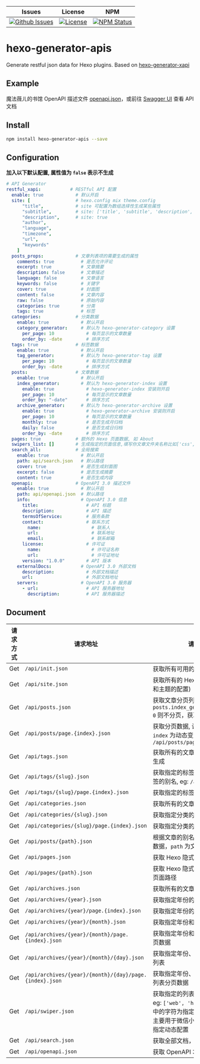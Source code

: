 | Issues | License |  NPM  |
|--------|---------|-------|
[![Github Issues](https://img.shields.io/github/issues/wherewhere/hexo-generator-apis)](https://github.com/wherewhere/hexo-generator-apis/issues)|[![License](https://img.shields.io/github/license/wherewhere/hexo-generator-apis)](https://github.com/wherewhere/hexo-generator-apis/blob/main/LICENSE)|[![NPM Status](https://img.shields.io/npm/dt/hexo-generator-apis.svg?style=flat)](https://www.npmjs.com/package/hexo-generator-apis)

# hexo-generator-apis
Generate restful json data for Hexo plugins. Based on [hexo-generator-xapi](https://github.com/bmqy/hexo-generator-xapi)

## Example
魔法薇ㄦ的书馆 OpenAPI 描述文件 [openapi.json](https://wherewhere.github.io/api/openapi.json)，或前往 [Swagger UI](https://wherewhere.github.io/api) 查看 API 文档

## Install
```sh
npm install hexo-generator-apis --save
```

## Configuration
**加入以下默认配置, 属性值为 `false` 表示不生成**

```yml
# API Generator
restful_xapi:           # RESTful API 配置 
  enable: true            # 默认开启
  site: [                 # hexo.config mix theme.config
      "title",            # site 可配置为数组选择性生成某些属性
      "subtitle",         # site: ['title', 'subtitle', 'description', 'author', 'since', email', 'favicon', 'avatar']
      "description",      # site: true
      "author",
      "language",
      "timezone",
      "url",
      "keywords"
    ]
  posts_props:            # 文章列表项的需要生成的属性
    comments: true          # 是否允许评论
    excerpt: true           # 文章摘要
    description: false      # 文章描述
    language: false         # 文章语言
    keywords: false         # 关键字
    cover: true             # 封面图
    content: false          # 文章内容
    raw: false              # 原始内容
    categories: true        # 分类
    tags: true              # 标签
  categories:             # 分类数据
    enable: true            # 默认开启
    category_generator:     # 默认为 hexo-generator-category 设置
      per_page: 10            # 每页显示的文章数量
      order_by: -date         # 排序方式
  tags: true              # 标签数据
    enable: true            # 默认开启
    tag_generator:          # 默认为 hexo-generator-tag 设置
      per_page: 10            # 每页显示的文章数量
      order_by: -date         # 排序方式
  posts:                  # 文章数据
    enable: true            # 默认开启
    index_generator:        # 默认为 hexo-generator-index 设置
      enable: true            # hexo-generator-index 安装则开启
      per_page: 10            # 每页显示的文章数量
      order_by: "-date"       # 排序方式
    archive_generator:      # 默认为 hexo-generator-archive 设置
      enable: true            # hexo-generator-archive 安装则开启
      per_page: 10            # 每页显示的文章数量
      monthly: true           # 是否生成月归档
      daily: false            # 是否生成日归档
      order_by: -date         # 排序方式
  pages: true             # 额外的 Hexo 页面数据, 如 About
  swipers_list: []        # 生成指定的页面信息,填写你文章文件夹名称比如['css','js']，不加后缀名,主要用于轮播图api
  search_all:             # 全局搜索
    enable: true            # 默认开启
    path: api/search.json   # 默认路径
    cover: true             # 是否生成封面图
    excerpt: false          # 是否生成摘要
    content: true           # 是否生成内容
  openapi:                # OpenAPI 3.0 描述文件
    enable: true            # 默认开启
    path: api/openapi.json  # 默认路径
    info:                   # OpenAPI 3.0 信息
      title:                  # API 标题
      description:            # API 描述
      termsOfService:         # 服务条款
      contact:                # 联系方式
        name:                   # 联系人
        url:                    # 联系地址
        email:                  # 联系邮箱
      license:                # 许可证
        name:                   # 许可证名称
        url:                    # 许可证地址
      version: "1.0.0"        # API 版本
    externalDocs:           # OpenAPI 3.0 外部文档
      description:            # 外部文档描述
      url:                    # 外部文档地址
    servers:                # OpenAPI 3.0 服务器
      - url:                  # API 服务器地址
        description:          # API 服务器描述
```

## Document
| 请求方式 | 请求地址 | 请求详情 |
|---------|---------|---------|
Get | `/api/init.json` | 获取所有可用的 API
Get | `/api/site.json` | 获取所有的 Hexo 配置 (站点的配置和主题的配置)
Get | `/api/posts.json` | 获取文章分页列表，如果配置 `posts.index_generator.per_page: 0` 则不分页，获取全部文章
Get | `/api/posts/page.{index}.json` | 获取分页数据, 设置列表分类后, `index` 为动态变量 (页数), eg: `/api/posts/page.1.json`
Get | `/api/tags.json` | 获取所有的文章标签，无标签则不生成
Get | `/api/tags/{slug}.json` | 获取指定的标签文章列表, `slug` 为标签的别名, eg: `/api/tags/web.json`
Get | `/api/tags/{slug}/page.{index}.json` | 获取指定的标签文章列表分页数据
Get | `/api/categories.json` | 获取所有的文章分类
Get | `/api/categories/{slug}.json` | 获取指定分类的文章列表
Get | `/api/categories/{slug}/page.{index}.json` | 获取指定分类的文章列表分页数据
Get | `/api/posts/{path}.json` | 根据文章的别名获取文章的详细的数据，`path` 为文章路径
Get | `/api/pages.json` | 获取 Hexo 隐式页面的列表
Get | `/api/pages/{path}.json` | 获取 Hexo 隐式页面的内容, `path` 为页面路径
Get | `/api/archives.json` | 获取所有的文章归档
Get | `/api/archives/{year}.json` | 获取指定年份的文章列表
Get | `/api/archives/{year}/page.{index}.json` | 获取指定年份的文章列表分页数据
Get | `/api/archives/{year}/{month}.json` | 获取指定年份和月份的文章列表
Get | `/api/archives/{year}/{month}/page.{index}.json` | 获取指定年份和月份的文章列表分页数据
Get | `/api/archives/{year}/{month}/{day}.json` | 获取指定年份、月份和日期的文章列表
Get | `/api/archives/{year}/{month}/{day}/page.{index}.json` | 获取指定年份、月份和日期的文章列表分页数据
Get | `/api/swiper.json` | 获取指定的列表别名的文章列表, eg: `['web', 'hexo', 'java']` 数组中的字符为指定文章的别名，功能主要用于微信小程序轮播图文章的指定动态配置
Get | `/api/search.json` | 获取全部文档，用于本地全局搜索
Get | `/api/openapi.json` | 获取 OpenAPI 3.0 描述文件
